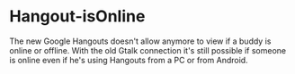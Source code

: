 Hangout-isOnline
================

The new Google Hangouts doesn't allow anymore to view if a buddy is online or offline.  With the old Gtalk connection it's still possible if someone is online even if he's using Hangouts from a PC or from Android.
